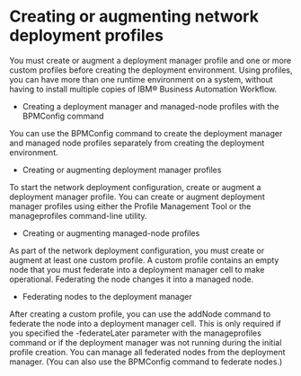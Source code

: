 # Creating or augmenting network deployment profiles

You must create or augment a deployment manager
profile and one or more custom profiles before creating the deployment
environment. Using profiles, you can have more than one runtime environment
on a system, without having to install multiple copies of IBM® Business Automation Workflow.

- Creating a deployment manager and managed-node profiles with the BPMConfig command

You can use the BPMConfig command to create the deployment manager and managed node profiles separately from creating the deployment environment.
- Creating or augmenting deployment manager profiles

To start the network deployment configuration, create or augment a deployment manager profile. You can create or augment deployment manager profiles using either the Profile Management Tool or the manageprofiles command-line utility.
- Creating or augmenting managed-node profiles

As part of the network deployment configuration, you must create or augment at least one custom profile. A custom profile contains an empty node that you must federate into a deployment manager cell to make operational. Federating the node changes it into a managed node.
- Federating nodes to the deployment manager

After creating a custom profile, you can use the addNode command to federate the node into a deployment manager cell. This is only required if you specified the -federateLater parameter with the manageprofiles command or if the deployment manager was not running during the initial profile creation. You can manage all federated nodes from the deployment manager. (You can also use the BPMConfig command to federate nodes.)